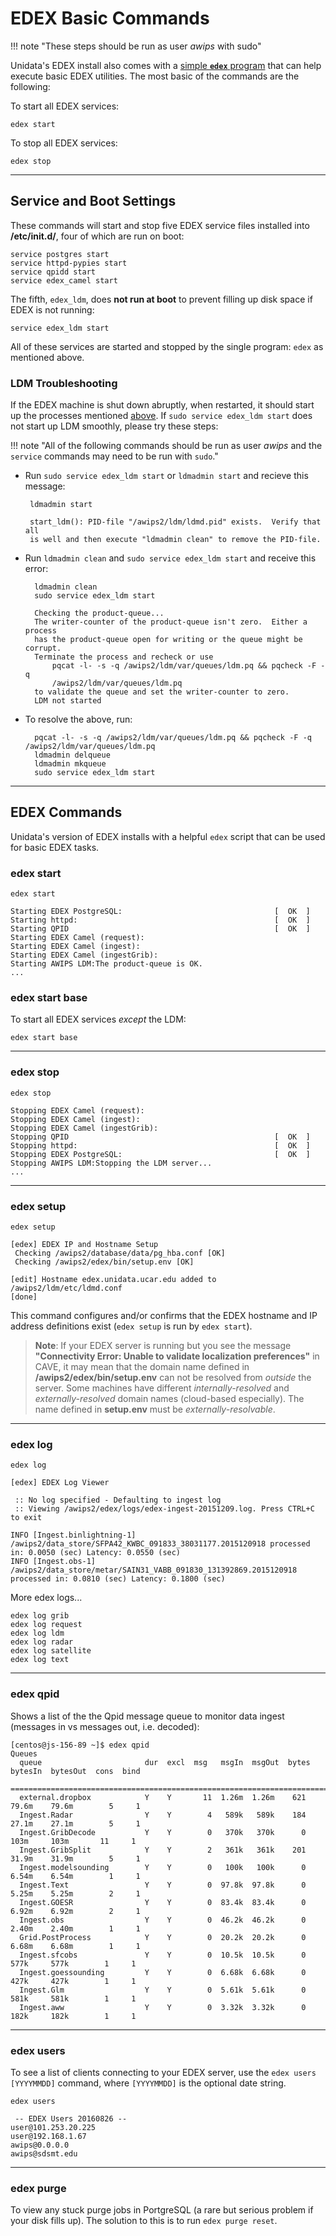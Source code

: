 # EDEX Basic Commands 

!!! note "These steps should be run as user *awips* with sudo"

Unidata's EDEX install also comes with a [simple **`edex`** program](#edex-commands) that can help execute basic EDEX utilities.  The most basic of the commands are the following:

To start all EDEX services:

    edex start
    
To stop all EDEX services:

    edex stop

---

## Service and Boot Settings

These commands will start and stop five EDEX service files installed into **/etc/init.d/**, four of which are run on boot:

    service postgres start
    service httpd-pypies start
    service qpidd start
    service edex_camel start

The fifth, `edex_ldm`, does **not run at boot** to prevent filling up disk space if EDEX is not running:

    service edex_ldm start

All of these services are started and stopped by the single program: `edex` as mentioned above.

### LDM Troubleshooting

If the EDEX machine is shut down abruptly, when restarted, it should start up the processes mentioned [above](#service-and-boot-settings).  If `sudo service edex_ldm start` does not start up LDM smoothly, please try these steps:

!!! note "All of the following commands should be run as user *awips* and the `service` commands may need to be run with `sudo`."

-  Run `sudo service edex_ldm start` or `ldmadmin start` and recieve this message:
        
        ldmadmin start
        
        start_ldm(): PID-file "/awips2/ldm/ldmd.pid" exists.  Verify that all 
        is well and then execute "ldmadmin clean" to remove the PID-file.  

- Run `ldmadmin clean` and `sudo service edex_ldm start` and receive this error:

        ldmadmin clean
        sudo service edex_ldm start
        
        Checking the product-queue...
        The writer-counter of the product-queue isn't zero.  Either a process
        has the product-queue open for writing or the queue might be corrupt.
        Terminate the process and recheck or use
            pqcat -l- -s -q /awips2/ldm/var/queues/ldm.pq && pqcheck -F -q
            /awips2/ldm/var/queues/ldm.pq
        to validate the queue and set the writer-counter to zero.
        LDM not started

- To resolve the above, run:

        pqcat -l- -s -q /awips2/ldm/var/queues/ldm.pq && pqcheck -F -q  /awips2/ldm/var/queues/ldm.pq 
        ldmadmin delqueue
        ldmadmin mkqueue
        sudo service edex_ldm start

---

## EDEX Commands

Unidata's version of EDEX installs with a helpful `edex` script that can be used for basic EDEX tasks.

### edex start

    edex start
    
    Starting EDEX PostgreSQL:                                  [  OK  ]
    Starting httpd:                                            [  OK  ]
    Starting QPID                                              [  OK  ]
    Starting EDEX Camel (request): 
    Starting EDEX Camel (ingest): 
    Starting EDEX Camel (ingestGrib): 
    Starting AWIPS LDM:The product-queue is OK.
    ...

### edex start base

To start all EDEX services *except* the LDM:

    edex start base

---

### edex stop

    edex stop

    Stopping EDEX Camel (request): 
    Stopping EDEX Camel (ingest): 
    Stopping EDEX Camel (ingestGrib): 
    Stopping QPID                                              [  OK  ]
    Stopping httpd:                                            [  OK  ]
    Stopping EDEX PostgreSQL:                                  [  OK  ]
    Stopping AWIPS LDM:Stopping the LDM server...
    ...
    
---

### edex setup

    edex setup
    
    [edex] EDEX IP and Hostname Setup
     Checking /awips2/database/data/pg_hba.conf [OK]
     Checking /awips2/edex/bin/setup.env [OK]
    
    [edit] Hostname edex.unidata.ucar.edu added to /awips2/ldm/etc/ldmd.conf
    [done]

This command configures and/or confirms that the EDEX hostname and IP address definitions exist (`edex setup` is run by `edex start`).

> **Note**: If your EDEX server is running but you see the message **"Connectivity Error: Unable to validate localization preferences"** in CAVE, it may mean that the domain name defined in **/awips2/edex/bin/setup.env** can not be resolved from *outside* the server.  Some machines have different *internally-resolved* and *externally-resolved* domain names (cloud-based especially). The name defined in **setup.env** must be *externally-resolvable*.

---

### edex log

    edex log
    
    [edex] EDEX Log Viewer

     :: No log specified - Defaulting to ingest log
     :: Viewing /awips2/edex/logs/edex-ingest-20151209.log. Press CTRL+C to exit
    
    INFO [Ingest.binlightning-1] /awips2/data_store/SFPA42_KWBC_091833_38031177.2015120918 processed in: 0.0050 (sec) Latency: 0.0550 (sec)
    INFO [Ingest.obs-1] /awips2/data_store/metar/SAIN31_VABB_091830_131392869.2015120918 processed in: 0.0810 (sec) Latency: 0.1800 (sec)

More edex logs...

    edex log grib
    edex log request
    edex log ldm
    edex log radar
    edex log satellite
    edex log text

---

### edex qpid

Shows a list of the the Qpid message queue to monitor data ingest (messages in vs messages out, i.e. decoded):

    [centos@js-156-89 ~]$ edex qpid
    Queues
      queue                       dur  excl  msg   msgIn  msgOut  bytes  bytesIn  bytesOut  cons  bind
      ================================================================================================
      external.dropbox            Y    Y       11  1.26m  1.26m    621   79.6m    79.6m        5     1
      Ingest.Radar                Y    Y        4   589k   589k    184   27.1m    27.1m        5     1
      Ingest.GribDecode           Y    Y        0   370k   370k      0    103m     103m       11     1
      Ingest.GribSplit            Y    Y        2   361k   361k    201   31.9m    31.9m        5     1
      Ingest.modelsounding        Y    Y        0   100k   100k      0   6.54m    6.54m        1     1
      Ingest.Text                 Y    Y        0  97.8k  97.8k      0   5.25m    5.25m        2     1
      Ingest.GOESR                Y    Y        0  83.4k  83.4k      0   6.92m    6.92m        2     1
      Ingest.obs                  Y    Y        0  46.2k  46.2k      0   2.40m    2.40m        1     1
      Grid.PostProcess            Y    Y        0  20.2k  20.2k      0   6.68m    6.68m        1     1
      Ingest.sfcobs               Y    Y        0  10.5k  10.5k      0    577k     577k        1     1
      Ingest.goessounding         Y    Y        0  6.68k  6.68k      0    427k     427k        1     1
      Ingest.Glm                  Y    Y        0  5.61k  5.61k      0    581k     581k        1     1
      Ingest.aww                  Y    Y        0  3.32k  3.32k      0    182k     182k        1     1
   

---

### edex users

To see a list of clients connecting to your EDEX server, use the `edex users [YYYYMMDD]` command, where `[YYYYMMDD]` is the optional date string.

    edex users
    
     -- EDEX Users 20160826 --
    user@101.253.20.225
    user@192.168.1.67
    awips@0.0.0.0
    awips@sdsmt.edu

---

### edex purge

To view any stuck purge jobs in PortgreSQL (a rare but serious problem if your disk fills up).  The solution to this is to run `edex purge reset`.
